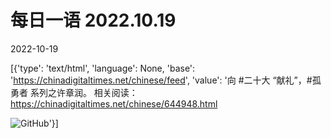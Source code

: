 # 每日一语 2022.10.19

2022-10-19

[{'type': 'text/html', 'language': None, 'base': 'https://chinadigitaltimes.net/chinese/feed', 'value': '向 #二十大 “献礼”，#孤勇者 系列之许章润。  相关阅读：https://chinadigitaltimes.net/chinese/644948.html

![GitHub](https://chinadigitaltimes.net/chinese/files/2022/10/2022.10.19.3.jpg)'}]